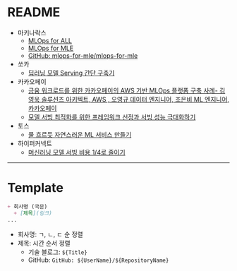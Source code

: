 # README

+ 마키나락스
  + [MLOps for ALL](https://mlops-for-all.github.io/)
  + [MLOps for MLE](https://mlops-for-mle.github.io/tutorial/)
  + [GitHub: mlops-for-mle/mlops-for-mle](https://github.com/mlops-for-mle/mlops-for-mle)
+ 쏘카
  + [딥러닝 모델 Serving 간단 구축기](https://tech.socarcorp.kr/data/2020/03/10/ml-model-serving.html)
+ 카카오페이
  + [금융 워크로드를 위한 카카오페이의 AWS 기반 MLOps 플랫폼 구축 사례- 김영욱 솔루션즈 아키텍트, AWS , 오영규 데이터 엔지니어, 조은비 ML 엔지니어, 카카오페이](https://www.youtube.com/watch?v=BbsmOYasu1A) 
  + [모델 서빙 최적화를 위한 프레임워크 선정과 서빙 성능 극대화하기](https://tech.kakaopay.com/post/model-serving-framework/)
+ 토스
  + [물 흐르듯 자연스러운 ML 서비스 만들기](https://www.youtube.com/watch?v=EEsYbiqqcc0)
+ 하이퍼커넥트
  + [머신러닝 모델 서빙 비용 1/4로 줄이기](https://hyperconnect.github.io/2022/12/13/infra-cost-optimization-with-aws-inferentia.html)

---

# Template

```markdown
+ 회사명 (국문)
  + [제목](링크)
...
```

+ 회사명: ㄱ, ㄴ, ㄷ 순 정렬
+ 제목: 시간 순서 정렬
  + 기술 블로그: `${Title}`
  + GitHub: `GitHub: ${UserName}/${RepositoryName}`

